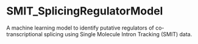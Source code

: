 # SMIT_SplicingRegulatorModel
A machine learning model to identify putative regulators of co-transcriptional splicing using Single Molecule Intron Tracking (SMIT) data.
